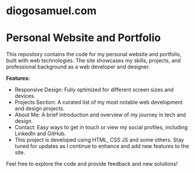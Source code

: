# diogosamuel.com
<h1> Personal Website and Portfolio </h1>
This repository contains the code for my personal website and portfolio, built with web technologies. The site showcases my skills, projects, and professional background as a web developer and designer.

<strong>Features:</strong>
- Responsive Design: Fully optimized for different screen sizes and devices.
- Projects Section: A curated list of my most notable web development and design projects.
- About Me: A brief introduction and overview of my journey in tech and design.
- Contact: Easy ways to get in touch or view my social profiles, including LinkedIn and GitHub.
- This project is developed using HTML, CSS JS and some others. Stay tuned for updates as I continue to enhance and add new features to the site.

Feel free to explore the code and provide feedback and new solutions!

